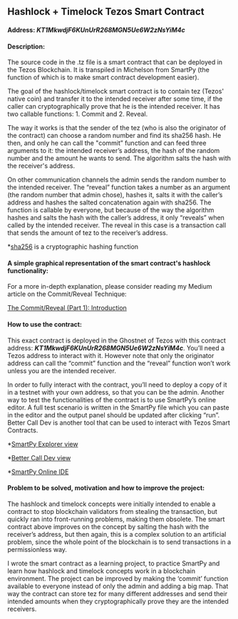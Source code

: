 ## Hashlock + Timelock Tezos Smart Contract

#### Address: ***KT1MkwdjF6KUnUrR268MGN5Ue6W2zNsYiM4c***

#### Description:
The source code in the .tz file is a smart contract that can be deployed in the Tezos Blockchain. It is transpiled in Michelson from SmartPy (the function of which is to make smart contract development easier).

The goal of the hashlock/timelock smart contract is to contain tez (Tezos' native coin) and transfer it to the intended receiver after some time, if the caller can cryptographically prove that he is the intended receiver. It has two callable functions: 1. Commit and 2. Reveal.

The way it works is that the sender of the tez (who is also the originator of the contract) can choose a random number and find its sha256 hash. He then, and only he can call the "commit” function and can feed three arguments to it: the intended receiver’s address, the hash of the random number and the amount he wants to send. The algorithm salts the hash with the receiver's address.

On other communication channels the admin sends the random number to the intended receiver. The “reveal” function takes a number as an argument (the random number that admin chose), hashes it, salts it with the caller’s address and hashes the salted concatenation again with sha256. The function is callable by everyone, but because of the way the algorithm hashes and salts the hash with the caller’s address, it only “reveals” when called by the intended receiver. The reveal in this case is a transaction call that sends the amount of tez to the receiver’s address.

*[sha256](https://en.wikipedia.org/wiki/SHA-2 "sha256") is a cryptographic hashing function 

#### A simple graphical representation of the smart contract's hashlock functionality:

For a more in-depth explanation, please consider reading my Medium article on the Commit/Reveal Technique:

[The Commit/Reveal (Part 1): Introduction](https://medium.com/@hajdibengu/the-commit-reveal-part-1-introduction-9851e6feb7b0)

#### How to use the contract:
This exact contract is deployed in the Ghostnet of Tezos with this contract address: ***KT1MkwdjF6KUnUrR268MGN5Ue6W2zNsYiM4c***. You’ll need a Tezos address to interact with it. However note that only the originator address can call the “commit” function and the “reveal” function won’t work unless you are the intended receiver.

In order to fully interact with the contract, you’ll need to deploy a copy of it in a testnet with your own address, so that you can be the admin. Another way to test the functionalities of the contract is to use SmartPy’s online editor. A full test scenario is written in the SmartPy file which you can paste in the editor and the output panel should be updated after clicking “run”. Better Call Dev is another tool that can be used to interact with Tezos Smart Contracts.

*[SmartPy Explorer view](https://smartpy.io/explorer?address=KT1MkwdjF6KUnUrR268MGN5Ue6W2zNsYiM4c "SmartPy Explorer view")

*[Better Call Dev view](https://better-call.dev/ghostnet/KT1MkwdjF6KUnUrR268MGN5Ue6W2zNsYiM4c/operations "Better Call Dev view")

*[SmartPy Online IDE](https://smartpy.io/ide "SmartPy Online IDE")

#### Problem to be solved, motivation and how to improve the project:
The hashlock and timelock concepts were initially intended to enable a contract to stop blockchain validators from stealing the transaction, but quickly ran into front-running problems, making them obsolete. The smart contract above improves on the concept by salting the hash with the receiver’s address, but then again, this is a complex solution to an artificial problem, since the whole point of the blockchain is to send transactions in a permissionless way.

I wrote the smart contract as a learning project, to practice SmartPy and learn how hashlock and timelock concepts work in a blockchain environment. The project can be improved by making the ‘commit’ function available to everyone instead of only the admin and adding a big map. That way the contract can store tez for many different addresses and send their intended amounts when they cryptographically prove they are the intended receivers.
